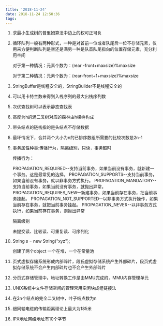 ```yaml
---
title: '2018-11-24'
date: 2018-11-24 12:50:36
tags:
---
```


1. 求最小生成树的普里姆算法中边上的权可正可负

2. 循环队列一般有两种形式，一种是对首前一位或者队尾后一位不存储元素，仅用来方便判断队列是空还是满另一种是队首队尾指向的位置存储元素，充分利用空间

   对于第一种情况：元素个数为：(rear -front+maxsize)%maxsize

   对于第二种情况：元素个数为：(rear-front+1+maxsize)%maxsize

3. StringBuffer是线程安全的，StringBuilder不是线程安全的

4. 可以用卡特兰数来得到入栈序列的最大出栈序列数

5. 次优查找树可以表示静态查找表

6. 高度为h的满二叉树对应的森林由h棵树构成

7. 带头结点的链栈指的是头结点不存储数据

8. 最坏情况下，合并两个大小为n的已排序数组所需要的比较次数是2n-1

9. 事务属性种类:传播行为，隔离级别，只读，事务超时

   传播行为：

   PROPAGATION_REQUIRED--支持当前事务，如果当前没有事务，就新建一个事务。这是最常见的选择。
   PROPAGATION_SUPPORTS--支持当前事务，如果当前没有事务，就以非事务方式执行。
   PROPAGATION_MANDATORY--支持当前事务，如果当前没有事务，就抛出异常。 
   PROPAGATION_REQUIRES_NEW--新建事务，如果当前存在事务，把当前事务挂起。 
   PROPAGATION_NOT_SUPPORTED--以非事务方式执行操作，如果当前存在事务，就把当前事务挂起。 PROPAGATION_NEVER--以非事务方式执行，如果当前存在事务，则抛出异常

   隔离级别

   未提交读、比较读、可重复读、可序列化

10. String s = new String("xyz");

    创建了两个object 一个在堆，一个在常量池

11. 页式虚拟存储系统形成内部碎片，段氏虚拟存储系统产生外部碎片，段页式虚拟存储系统不会产生内部碎片也不会产生外部碎片

12. 分页式存储管理中，地址转换工作是由MMU完成的，MMU内存管理单元

13. UNIX系统中文件存储空间的管理常用空闲块成组链接法

14. 在2n个结点的完全二叉树中，叶子结点数为n

15. 细同轴电缆的传输距离理论上最大为185米

16. IPX地址网络地址有10个字节